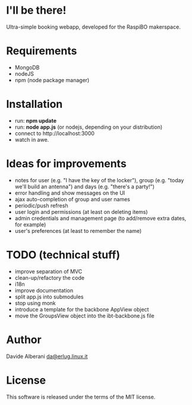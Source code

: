I'll be there!
==============

Ultra-simple booking webapp, developed for the RaspiBO makerspace.

Requirements
============

* MongoDB
* nodeJS
* npm (node package manager)

Installation
============

* run: **npm update**
* run: **node app.js** (or nodejs, depending on your distribution)
* connect to http://localhost:3000
* watch in awe.

Ideas for improvements
======================

* notes for user (e.g. "I have the key of the locker"), group (e.g. "today we'll build an antenna") and days (e.g. "there's a party!")
* error handling and show messages on the UI
* ajax auto-completion of group and user names
* periodic/push refresh
* user login and permissions (at least on deleting items)
* admin credentials and management page (to add/remove extra dates, for example)
* user's preferences (at least to remember the name)

TODO (technical stuff)
======================

* improve separation of MVC
* clean-up/refactory the code
* i18n
* improve documentation
* split app.js into submodules
* stop using monk
* introduce a template for the backbone AppView object
* move the GroupsView object into the ibt-backbone.js file

Author
======

Davide Alberani <da@erlug.linux.it>

License
=======

This software is released under the terms of the MIT license.

